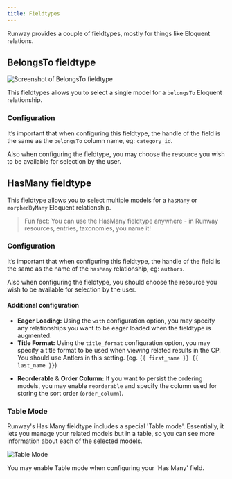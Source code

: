 ```yaml
---
title: Fieldtypes
---
```


Runway provides a couple of fieldtypes, mostly for things like Eloquent relations.

## BelongsTo fieldtype

![Screenshot of BelongsTo fieldtype](/img/runway/belongs-to-fieldtype.png)

This fieldtypes allows you to select a single model for a `belongsTo` Eloquent relationship.

### Configuration

It’s important that when configuring this fieldtype, the handle of the field is the same as the `belongsTo` column name, eg: `category_id`.

Also when configuring the fieldtype, you may choose the resource you wish to be available for selection by the user.

## HasMany fieldtype

This fieldtype allows you to select multiple models for a `hasMany` or `morphedByMany` Eloquent relationship.

> Fun fact: You can use the HasMany fieldtype anywhere - in Runway resources, entries, taxonomies, you name it!

### Configuration

It’s important that when configuring this fieldtype, the handle of the field is the same as the name of the `hasMany` relationship, eg: `authors`.

Also when configuring the fieldtype, you should choose the resource you wish to be available for selection by the user.

#### Additional configuration

-   **Eager Loading:** Using the `with` configuration option, you may specify any relationships you want to be eager loaded when the fieldtype is augmented.
-   **Title Format:** Using the `title_format` configuration option, you may specify a title format to be used when viewing related results in the CP. You should use Antlers in this setting. (eg. `{{ first_name }} {{ last_name }}`)
* **Reorderable** & **Order Column:** If you want to persist the ordering models, you may enable `reorderable` and specify the column used for storing the sort order (`order_column`).

### Table Mode

Runway's Has Many fieldtype includes a special 'Table mode'. Essentially, it lets you manage your related models but in a table, so you can see more information about each of the selected models.

![Table Mode](/img/runway/table-mode.png)

You may enable Table mode when configuring your 'Has Many' field.
